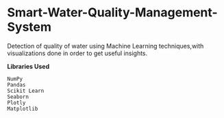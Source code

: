# Smart-Water-Quality-Management-System

Detection of quality of water using Machine Learning techniques,with visualizations done in order to get useful insights.

<b>Libraries Used</b><br/>

    NumPy
    Pandas
    Scikit Learn
    Seaborn
    Plotly
    Matplotlib
  
